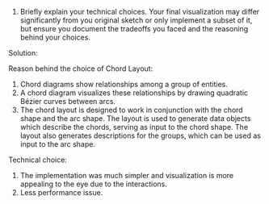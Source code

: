 1. Briefly explain your technical choices. 
Your final visualization may differ significantly from you original sketch or only implement a subset of it, 
but ensure you document the tradeoffs you faced and the reasoning behind your choices.

Solution:

Reason behind the choice of Chord Layout:

1. Chord diagrams show relationships among a group of entities.
2. A chord diagram visualizes these relationships by drawing quadratic Bézier curves between arcs.
3. The chord layout is designed to work in conjunction with the chord shape and the arc shape. 
The layout is used to generate data objects which describe the chords, serving as input to the chord shape. 
The layout also generates descriptions for the groups, which can be used as input to the arc shape.

Technical choice: 
1. The implementation was much simpler and visualization is more appealing to the eye due to the interactions.
2. Less performance issue.